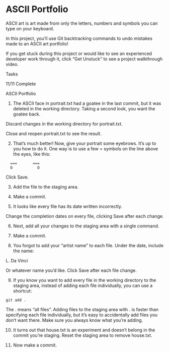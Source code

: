 # ASCII Portfolio

ASCII art is art made from only the letters, numbers and symbols you can type on your keyboard.

In this project, you’ll use Git backtracking commands to undo mistakes made to an ASCII art portfolio!

If you get stuck during this project or would like to see an experienced developer work through it, click “Get Unstuck“ to see a project walkthrough video.

Tasks

11/11 Complete

ASCII Portfolio

1. The ASCII face in portrait.txt had a goatee in the last commit, but it was deleted in the working directory. Taking a second look, you want the goatee back.

Discard changes in the working directory for portrait.txt.

Close and reopen portrait.txt to see the result.

2. That’s much better! Now, give your portrait some eyebrows. It’s up to you how to do it. One way is to use a few = symbols on the line above the eyes, like this:

```
  ===       ===
  O           O 
```

Click Save.

3. Add the file to the staging area.

4. Make a commit.

5. It looks like every file has its date written incorrectly.

Change the completion dates on every file, clicking Save after each change.

6. Next, add all your changes to the staging area with a single command.

7. Make a commit.

8. You forgot to add your “artist name” to each file. Under the date, include the name:

L. Da Vinci

Or whatever name you’d like. Click Save after each file change.

9. If you know you want to add every file in the working directory to the staging area, instead of adding each file individually, you can use a shortcut:

```git
git add .
```

The . means “all files”. Adding files to the staging area with . is faster than specifying each file individually, but it’s easy to accidentally add files you don’t want there. Make sure you always know what you’re adding.

10. It turns out that house.txt is an experiment and doesn’t belong in the commit you’re staging. Reset the staging area to remove house.txt.

11. Now make a commit.
